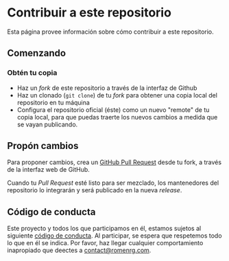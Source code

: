 # Contribuir a este repositorio

Esta página provee información sobre cómo contribuir a este repositorio.

## Comenzando

### Obtén tu copia

* Haz un _fork_ de este repositorio a través de la interfaz de Github
* Haz un clonado (`git clone`) de tu _fork_ para obtener una copia local del repositorio en tu máquina
* Configura el repositorio oficial (éste) como un nuevo "remote" de tu copia local, para que puedas traerte los nuevos cambios a medida que se vayan publicando.

## Propón cambios

Para proponer cambios, crea un [GitHub Pull Request](https://help.github.com/articles/creating-a-pull-request-from-a-fork/) desde tu fork, a través de la interfaz web de GitHub.

Cuando tu _Pull Request_ esté listo para ser mezclado, los mantenedores del repositorio lo integrarán y será publicado en la nueva _release_.

## Código de conducta

Este proyecto y todos los que participamos en él, estamos sujetos al siguiente [código de conducta](CODE_OF_CONDUCT.md). Al participar, se espera que respetemos todo lo que en él se indica. Por favor, haz llegar cualquier comportamiento inapropiado que deectes a [contact@romenrg.com](mailto:contact@romenrg.com).
